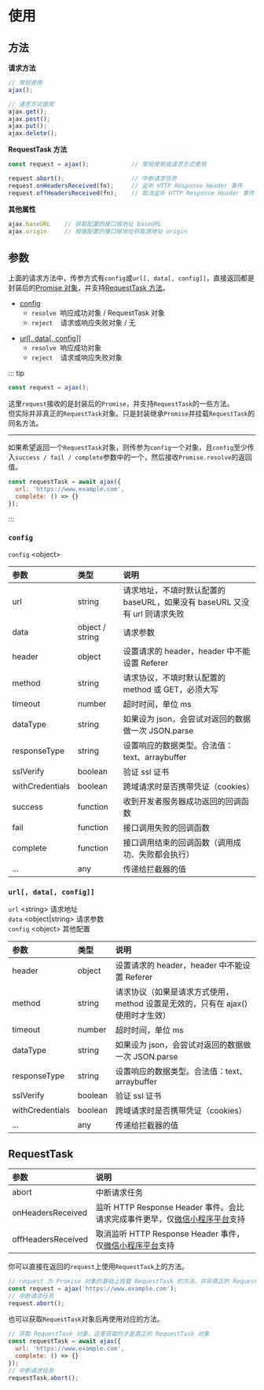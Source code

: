 # 使用

## 方法

**请求方法**

```JavaScript
// 常规使用
ajax();

// 请求方式使用
ajax.get();
ajax.post();
ajax.put();
ajax.delete();
```

**RequestTask 方法**

```JavaScript
const request = ajax();            // 常规使用或请求方式使用

request.abort();                   // 中断请求任务
request.onHeadersReceived(fn);     // 监听 HTTP Response Header 事件
request.offHeadersReceived(fn);    // 取消监听 HTTP Response Header 事件
```

**其他属性**

```JavaScript
ajax.baseURL    // 获取配置的接口根地址 baseURL
ajax.origin     // 根据配置的接口根地址获取源地址 origin
```

## 参数

上面的请求方法中，传参方式有`config`或`url[, data[, config]]`，直接返回都是封装后的[Promise 对象][1]，并支持[RequestTask 方法](/usage.html#requesttask)。

- [config](/usage.html#config)
  - `resolve` &nbsp;响应成功对象 / RequestTask 对象
  - `reject` &nbsp;&nbsp;&nbsp;请求或响应失败对象 / 无

* [url[, data[, config]]](usage.html#url-data-config)
  - `resolve` &nbsp;响应成功对象
  - `reject` &nbsp;&nbsp;&nbsp;请求或响应失败对象

::: tip

```JavaScript
const request = ajax();
```

这里`request`接收的是封装后的`Promise`，并支持`RequestTask`的一些方法。<br />
但实际并非真正的`RequestTask`对象。只是封装继承`Promise`并挂载`RequestTask`的同名方法。

---

如果希望返回一个`RequestTask`对象，则传参为`config`一个对象，且`config`至少传入`success / fail / complete`参数中的一个，然后接收`Promise.resolve`的返回值。

```JavaScript
const requestTask = await ajax({
  url: 'https://www.example.com',
  complete: () => {}
});
```

:::

### `config`

`config` \<object\>

| 参数            | 类型            | 说明                                                                       |
| :-------------- | :-------------- | :------------------------------------------------------------------------- |
| url             | string          | 请求地址，不填时默认配置的 baseURL，如果没有 baseURL 又没有 url 则请求失败 |
| data            | object / string | 请求参数                                                                   |
| header          | object          | 设置请求的 header，header 中不能设置 Referer                               |
| method          | string          | 请求协议，不填时默认配置的 method 或 GET，必须大写                         |
| timeout         | number          | 超时时间，单位 ms                                                          |
| dataType        | string          | 如果设为 json，会尝试对返回的数据做一次 JSON.parse                         |
| responseType    | string          | 设置响应的数据类型。合法值：text、arraybuffer                              |
| sslVerify       | boolean         | 验证 ssl 证书                                                              |
| withCredentials | boolean         | 跨域请求时是否携带凭证（cookies）                                          |
| success         | function        | 收到开发者服务器成功返回的回调函数                                         |
| fail            | function        | 接口调用失败的回调函数                                                     |
| complete        | function        | 接口调用结束的回调函数（调用成功、失败都会执行）                           |
| ...             | any             | 传递给拦截器的值                                                           |

### `url[, data[, config]]`

`url` \<string\> 请求地址  
`data` \<object|string\> 请求参数  
`config` \<object\> 其他配置

| 参数            | 类型    | 说明                                                                            |
| :-------------- | :------ | :------------------------------------------------------------------------------ |
| header          | object  | 设置请求的 header，header 中不能设置 Referer                                    |
| method          | string  | 请求协议（如果是请求方式使用，method 设置是无效的，只有在 ajax() 使用时才生效） |
| timeout         | number  | 超时时间，单位 ms                                                               |
| dataType        | string  | 如果设为 json，会尝试对返回的数据做一次 JSON.parse                              |
| responseType    | string  | 设置响应的数据类型。合法值：text、arraybuffer                                   |
| sslVerify       | boolean | 验证 ssl 证书                                                                   |
| withCredentials | boolean | 跨域请求时是否携带凭证（cookies）                                               |
| ...             | any     | 传递给拦截器的值                                                                |

## RequestTask

| 参数               | 说明                                                                            |
| :----------------- | :------------------------------------------------------------------------------ |
| abort              | 中断请求任务                                                                    |
| onHeadersReceived  | 监听 HTTP Response Header 事件。会比请求完成事件更早，仅[微信小程序平台][2]支持 |
| offHeadersReceived | 取消监听 HTTP Response Header 事件，仅[微信小程序平台][3]支持                   |

你可以直接在返回的`request`上使用`RequestTask`上的方法。

```JavaScript
// request 为 Promise 对象的基础上挂载 RequestTask 的方法，并非真正的 RequestTask 对象
const request = ajax('https://www.example.com');
// 中断请求任务
request.abort();
```

也可以获取`RequestTask`对象后再使用对应的方法。

```JavaScript
// 获取 RequestTask 对象，这里获取的才是真正的 RequestTask 对象
const requestTask = await ajax({
  url: 'https://www.example.com',
  complete: () => {}
});
// 中断请求任务
requestTask.abort();
```

[1]: https://developer.mozilla.org/zh-CN/docs/Web/JavaScript/Reference/Global_Objects/Promise
[2]: https://developers.weixin.qq.com/miniprogram/dev/api/RequestTask.onHeadersReceived.html
[3]: https://developers.weixin.qq.com/miniprogram/dev/api/RequestTask.offHeadersReceived.html
